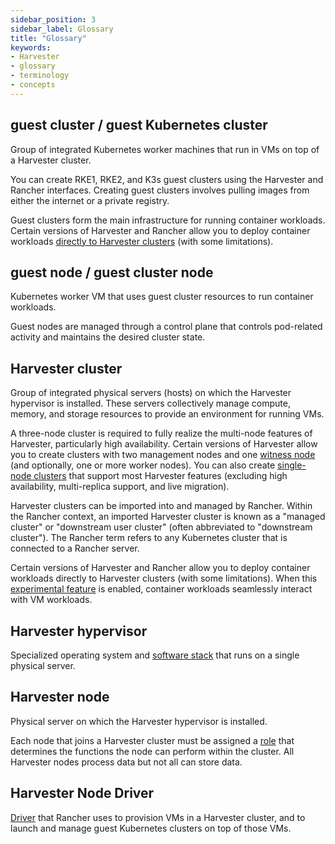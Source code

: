 ```yaml
---
sidebar_position: 3
sidebar_label: Glossary
title: "Glossary"
keywords:
- Harvester
- glossary
- terminology
- concepts
---
```


## **guest cluster** / **guest Kubernetes cluster**

Group of integrated Kubernetes worker machines that run in VMs on top of a Harvester cluster. 

You can create RKE1, RKE2, and K3s guest clusters using the Harvester and Rancher interfaces. Creating guest clusters involves pulling images from either the internet or a private registry.

Guest clusters form the main infrastructure for running container workloads. Certain versions of Harvester and Rancher allow you to deploy container workloads [directly to Harvester clusters](../rancher/rancher-integration.md#harvester-baremetal-container-workload-support-experimental) (with some limitations).

## **guest node** / **guest cluster node**

Kubernetes worker VM that uses guest cluster resources to run container workloads. 

Guest nodes are managed through a control plane that controls pod-related activity and maintains the desired cluster state.

## **Harvester cluster** 

Group of integrated physical servers (hosts) on which the Harvester hypervisor is installed. These servers collectively manage compute, memory, and storage resources to provide an environment for running VMs.

A three-node cluster is required to fully realize the multi-node features of Harvester, particularly high availability. Certain versions of Harvester allow you to create clusters with two management nodes and one [witness node](./advanced/witness.md) (and optionally, one or more worker nodes). You can also create [single-node clusters](./advanced/singlenodeclusters.md) that support most Harvester features (excluding high availability, multi-replica support, and live migration).

Harvester clusters can be imported into and managed by Rancher. Within the Rancher context, an imported Harvester cluster is known as a "managed cluster" or "downstream user cluster" (often abbreviated to "downstream cluster"). The Rancher term refers to any Kubernetes cluster that is connected to a Rancher server.

Certain versions of Harvester and Rancher allow you to deploy container workloads directly to Harvester clusters (with some limitations). When this [experimental feature](../rancher/rancher-integration.md#harvester-baremetal-container-workload-support-experimental) is enabled, container workloads seamlessly interact with VM workloads.

## **Harvester hypervisor** 

Specialized operating system and [software stack](../index.md#harvester-architecture) that runs on a single physical server.

## **Harvester node**

Physical server on which the Harvester hypervisor is installed. 

Each node that joins a Harvester cluster must be assigned a [role](../host/host.md#role-management) that determines the functions the node can perform within the cluster. All Harvester nodes process data but not all can store data.

## **Harvester Node Driver**

[Driver](../rancher/node/node-driver.md) that Rancher uses to provision VMs in a Harvester cluster, and to launch and manage guest Kubernetes clusters on top of those VMs.
